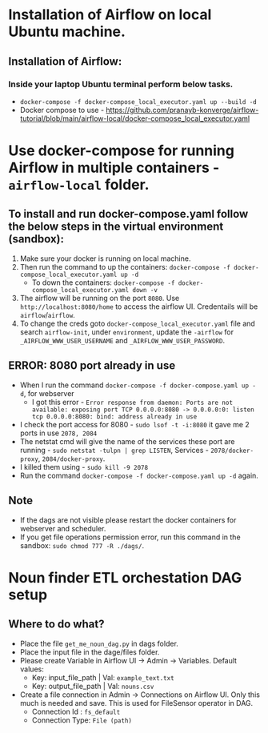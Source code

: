 # Installation of Airflow on local Ubuntu machine. 

## Installation of Airflow:
### Inside your laptop Ubuntu terminal perform below tasks.
- `docker-compose -f docker-compose_local_executor.yaml up --build -d`
- Docker compose to use - https://github.com/pranayb-konverge/airflow-tutorial/blob/main/airflow-local/docker-compose_local_executor.yaml

# Use docker-compose for running Airflow in multiple containers - `airflow-local` folder.
## To install and run docker-compose.yaml follow the below steps in the virtual environment (sandbox):
1. Make sure your docker is running on local machine.
2. Then run the command to up the containers: `docker-compose -f docker-compose_local_executor.yaml up -d`
    - To down the containers: `docker-compose -f docker-compose_local_executor.yaml down -v`
3. The airflow will be running on the port `8080`. Use `http://localhost:8080/home` to access the airflow UI. Credentails will be `airflow`/`airflow`. 
4. To change the creds goto `docker-compose_local_executor.yaml` file and search `airflow-init`, under `environment`, update the `-airflow` for `_AIRFLOW_WWW_USER_USERNAME` and `_AIRFLOW_WWW_USER_PASSWORD`.

## ERROR: 8080 port already in use
- When I run the command `docker-compose -f docker-compose.yaml up -d`, for webserver 
    - I got this error - `Error response from daemon: Ports are not available: exposing port TCP 0.0.0.0:8080 -> 0.0.0.0:0: listen tcp 0.0.0.0:8080: bind: address already in use`
- I check the port access for 8080 - `sudo lsof -t -i:8080` it gave me 2 ports in use `2078, 2084`
- The netstat cmd will give the name of the services these port are running - `sudo netstat -tulpn | grep LISTEN`, Services - `2078/docker-proxy`, `2084/docker-proxy`.
- I killed them using - `sudo kill -9 2078`
- Run the command `docker-compose -f docker-compose.yaml up -d` again.

## Note
- If the dags are not visible please restart the docker containers for webserver and scheduler.
- If you get file operations permission error, run this command in the sandbox: `sudo chmod 777 -R ./dags/`.

# Noun finder ETL orchestation DAG setup

## Where to do what?
- Place the file `get_me_noun_dag.py` in dags folder.
- Place the input file in the dage/files folder.
- Please create Variable in Airflow UI -> Admin -> Variables. Default values:
    - Key: input_file_path | Val: `example_text.txt`
    - Key: output_file_path | Val: `nouns.csv`
- Create a file connection in Admin -> Connections on Airflow UI. Only this much is needed and save. This is used for FileSensor operator in DAG.
    - Connection Id : `fs_default`
    - Connection Type: `File (path)`
    
